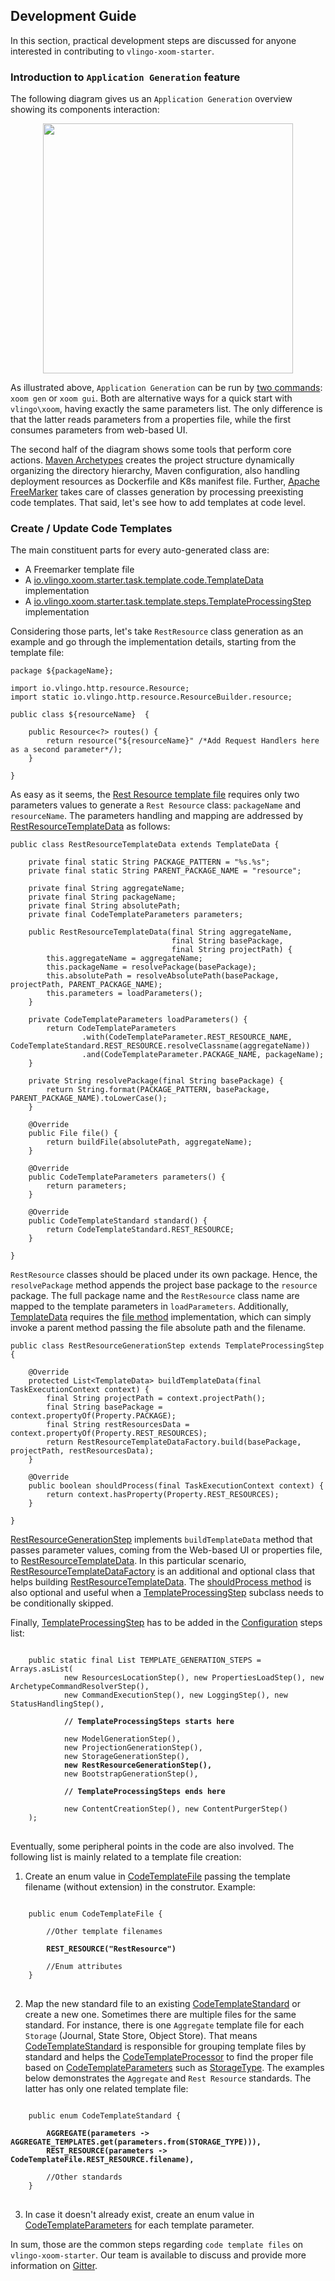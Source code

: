 ## Development Guide

In this section, practical development steps are discussed for anyone interested in contributing to `vlingo-xoom-starter`. 

### Introduction to `Application Generation` feature
     
The following diagram gives us an `Application Generation` overview showing its components interaction:

<p align="center">
    <img src="https://github.com/vlingo/vlingo-xoom-starter/blob/master/docs/raw-proj-gen-diagram.png" height="400" />
</p>

As illustrated above, `Application Generation` can be run by [two commands](https://github.com/vlingo/vlingo-xoom-starter/blob/documentation/README.md#application-generation): `xoom gen` or `xoom gui`. Both are alternative ways for a quick start with `vlingo\xoom`, having exactly the same parameters list. The only difference is that the latter reads parameters from a properties file, while the first consumes parameters from web-based UI.

The second half of the diagram shows some tools that perform core actions. [Maven Archetypes](https://maven.apache.org/guides/introduction/introduction-to-archetypes.html) creates the project structure dynamically organizing the directory hierarchy, Maven configuration, also handling  deployment resources as Dockerfile and K8s manifest file. Further, [Apache FreeMarker](https://freemarker.apache.org/) takes care of classes generation by processing preexisting code templates. That said, let's see how to add templates at code level.

### Create / Update Code Templates

The main constituent parts for every auto-generated class are: 
* A Freemarker template file
* A [io.vlingo.xoom.starter.task.template.code.TemplateData](https://github.com/vlingo/vlingo-xoom-starter/blob/master/src/main/java/io/vlingo/xoom/starter/task/template/code/TemplateData.java) implementation
* A [io.vlingo.xoom.starter.task.template.steps.TemplateProcessingStep](https://github.com/vlingo/vlingo-xoom-starter/blob/master/src/main/java/io/vlingo/xoom/starter/task/template/steps/TemplateProcessingStep.java) implementation

Considering those parts, let's take `RestResource` class generation as an example and go through the implementation details, starting from the template file:

```
package ${packageName};

import io.vlingo.http.resource.Resource;
import static io.vlingo.http.resource.ResourceBuilder.resource;

public class ${resourceName}  {

    public Resource<?> routes() {
        return resource("${resourceName}" /*Add Request Handlers here as a second parameter*/);
    }

}
```

As easy as it seems, the [Rest Resource template file](https://github.com/vlingo/vlingo-xoom-starter/blob/master/src/main/resources/codegen/RestResource.ftl) requires only two parameters values to generate a `Rest Resource` class: `packageName` and `resourceName`. The parameters handling and mapping are addressed by [RestResourceTemplateData](https://github.com/vlingo/vlingo-xoom-starter/blob/master/src/main/java/io/vlingo/xoom/starter/task/template/code/resource/RestResourceTemplateData.java) as follows:  

```
public class RestResourceTemplateData extends TemplateData {

    private final static String PACKAGE_PATTERN = "%s.%s";
    private final static String PARENT_PACKAGE_NAME = "resource";

    private final String aggregateName;
    private final String packageName;
    private final String absolutePath;
    private final CodeTemplateParameters parameters;

    public RestResourceTemplateData(final String aggregateName,
                                    final String basePackage,
                                    final String projectPath) {
        this.aggregateName = aggregateName;
        this.packageName = resolvePackage(basePackage);
        this.absolutePath = resolveAbsolutePath(basePackage, projectPath, PARENT_PACKAGE_NAME);
        this.parameters = loadParameters();
    }

    private CodeTemplateParameters loadParameters() {
        return CodeTemplateParameters
                .with(CodeTemplateParameter.REST_RESOURCE_NAME, CodeTemplateStandard.REST_RESOURCE.resolveClassname(aggregateName))
                .and(CodeTemplateParameter.PACKAGE_NAME, packageName);
    }

    private String resolvePackage(final String basePackage) {
        return String.format(PACKAGE_PATTERN, basePackage, PARENT_PACKAGE_NAME).toLowerCase();
    }

    @Override
    public File file() {
        return buildFile(absolutePath, aggregateName);
    }

    @Override
    public CodeTemplateParameters parameters() {
        return parameters;
    }

    @Override
    public CodeTemplateStandard standard() {
        return CodeTemplateStandard.REST_RESOURCE;
    }

}
```

`RestResource` classes should be placed under its own package. Hence, the `resolvePackage` method appends the project base package to the `resource` package. The full package name and the `RestResource` class name are mapped to the template parameters in `loadParameters`. Additionally, [TemplateData](https://github.com/vlingo/vlingo-xoom-starter/blob/master/src/main/java/io/vlingo/xoom/starter/task/template/code/TemplateData.java) requires the [file method](https://github.com/vlingo/vlingo-xoom-starter/blob/master/src/main/java/io/vlingo/xoom/starter/task/template/code/TemplateData.java#L19) implementation, which can simply invoke a parent method passing the file absolute path and the filename.

```
public class RestResourceGenerationStep extends TemplateProcessingStep {

    @Override
    protected List<TemplateData> buildTemplateData(final TaskExecutionContext context) {
        final String projectPath = context.projectPath();
        final String basePackage = context.propertyOf(Property.PACKAGE);
        final String restResourcesData = context.propertyOf(Property.REST_RESOURCES);
        return RestResourceTemplateDataFactory.build(basePackage, projectPath, restResourcesData);
    }

    @Override
    public boolean shouldProcess(final TaskExecutionContext context) {
        return context.hasProperty(Property.REST_RESOURCES);
    }

}
```

[RestResourceGenerationStep](https://github.com/vlingo/vlingo-xoom-starter/blob/master/src/main/java/io/vlingo/xoom/starter/task/template/steps/RestResourceGenerationStep.java) implements `buildTemplateData` method that passes parameter values, coming from the Web-based UI or properties file, to [RestResourceTemplateData](https://github.com/vlingo/vlingo-xoom-starter/blob/master/src/main/java/io/vlingo/xoom/starter/task/template/code/resource/RestResourceTemplateData.java). In this particular scenario, [RestResourceTemplateDataFactory](https://github.com/vlingo/vlingo-xoom-starter/blob/master/src/main/java/io/vlingo/xoom/starter/task/template/code/resource/RestResourceTemplateDataFactory.java)  is an additional and optional class that helps building [RestResourceTemplateData](https://github.com/vlingo/vlingo-xoom-starter/blob/master/src/main/java/io/vlingo/xoom/starter/task/template/code/resource/RestResourceTemplateData.java). The [shouldProcess method](https://github.com/vlingo/vlingo-xoom-starter/blob/master/src/main/java/io/vlingo/xoom/starter/task/steps/TaskExecutionStep.java#L16) is also optional and useful when a [TemplateProcessingStep](https://github.com/vlingo/vlingo-xoom-starter/blob/master/src/main/java/io/vlingo/xoom/starter/task/template/steps/TemplateProcessingStep.java) subclass needs to be conditionally skipped.


Finally, [TemplateProcessingStep](https://github.com/vlingo/vlingo-xoom-starter/blob/master/src/main/java/io/vlingo/xoom/starter/task/template/steps/TemplateProcessingStep.java) has to be added in the [Configuration](https://github.com/vlingo/vlingo-xoom-starter/blob/master/src/main/java/io/vlingo/xoom/starter/Configuration.java) steps list:

<pre>
<code>
    public static final List<TaskExecutionStep> TEMPLATE_GENERATION_STEPS = Arrays.asList(
            new ResourcesLocationStep(), new PropertiesLoadStep(), new ArchetypeCommandResolverStep(),
            new CommandExecutionStep(), new LoggingStep(), new StatusHandlingStep(),

            <strong>// TemplateProcessingSteps starts here</strong>

            new ModelGenerationStep(),
            new ProjectionGenerationStep(),
            new StorageGenerationStep(),
            <strong>new RestResourceGenerationStep(),</strong>
            new BootstrapGenerationStep(),

            <strong>// TemplateProcessingSteps ends here</strong>

            new ContentCreationStep(), new ContentPurgerStep()
    );
</code>
</pre>

Eventually, some peripheral points in the code are also involved. The following list is mainly related to a template file creation:

1.  Create an enum value in [CodeTemplateFile](https://github.com/vlingo/vlingo-xoom-starter/blob/master/src/main/java/io/vlingo/xoom/starter/task/template/code/CodeTemplateFile.java) passing the template filename (without extension) in the construtor. Example:

<pre>
<code>
    public enum CodeTemplateFile {

        //Other template filenames

        <strong>REST_RESOURCE("RestResource")</strong>

        //Enum attributes
    }
</code>
</pre>

2. Map the new standard file to an existing [CodeTemplateStandard](https://github.com/vlingo/vlingo-xoom-starter/blob/master/src/main/java/io/vlingo/xoom/starter/task/template/code/CodeTemplateStandard.java) or create a new one. Sometimes there are multiple files for the same standard. For instance, there is one `Aggregate` template file for each `Storage` (Journal, State Store, Object Store). That means [CodeTemplateStandard](https://github.com/vlingo/vlingo-xoom-starter/blob/master/src/main/java/io/vlingo/xoom/starter/task/template/code/CodeTemplateStandard.java) is responsible for grouping template files by standard and helps the [CodeTemplateProcessor](https://github.com/vlingo/vlingo-xoom-starter/blob/master/src/main/java/io/vlingo/xoom/starter/task/template/code/CodeTemplateProcessor.java) to find the proper file based on [CodeTemplateParameters](https://github.com/vlingo/vlingo-xoom-starter/blob/master/src/main/java/io/vlingo/xoom/starter/task/template/code/CodeTemplateParameters.java) such as [StorageType](https://github.com/vlingo/vlingo-xoom-starter/blob/master/src/main/java/io/vlingo/xoom/starter/task/template/code/storage/StorageType.java). The examples below demonstrates the `Aggregate` and `Rest Resource` standards. The latter has only one related template file:

<pre>
<code>
    public enum CodeTemplateStandard {
        
        <strong>AGGREGATE(parameters -> AGGREGATE_TEMPLATES.get(parameters.from(STORAGE_TYPE))),</strong>
        <strong>REST_RESOURCE(parameters -> CodeTemplateFile.REST_RESOURCE.filename),</strong>

        //Other standards
    }
</code>
</pre>

3. In case it doesn't already exist, create an enum value in [CodeTemplateParameters](https://github.com/vlingo/vlingo-xoom-starter/blob/master/src/main/java/io/vlingo/xoom/starter/task/template/code/CodeTemplateParameters.java) for each template parameter.

In sum, those are the common steps regarding `code template files` on `vlingo-xoom-starter`. Our team is available to discuss and provide more information on [Gitter](https://gitter.im/vlingo-platform-java/community/).
